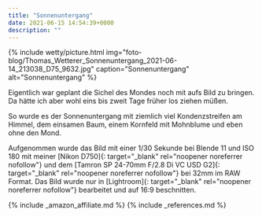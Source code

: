 ```yaml
---
title: "Sonnenuntergang"
date: 2021-06-15 14:54:39+0000
description: ""
---
```

{% include wetty/picture.html img="foto-blog/Thomas_Wetterer_Sonnenuntergang_2021-06-14_213038_D75_9632.jpg" caption="Sonnenuntergang" alt="Sonnenuntergang" %}

Eigentlich war geplant die Sichel des Mondes noch mit aufs Bild zu bringen. Da hätte ich aber wohl eins bis zweit Tage früher los ziehen müßen.

So wurde es der Sonnenuntergang mit ziemlich viel Kondenzstreifen am Himmel, dem einsamen Baum, einem Kornfeld mit Mohnblume und eben ohne den Mond.

Aufgenommen wurde das Bild mit einer 1/30 Sekunde bei Blende 11 und ISO 180 mit meiner [Nikon D750]{: target="_blank" rel="noopener noreferrer nofollow"} und dem [Tamron SP 24-70mm F/2.8 Di VC USD G2]{: target="_blank" rel="noopener noreferrer nofollow"} bei 32mm im RAW Format. Das Bild wurde nur in [Lightroom]{: target="_blank" rel="noopener noreferrer nofollow"} bearbeitet und auf 16:9 beschnitten.


{% include _amazon_affiliate.md %}
{% include _references.md %}
